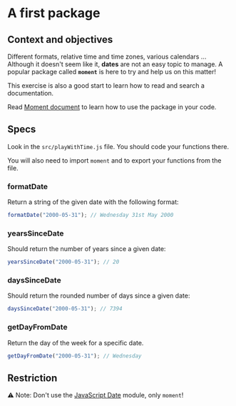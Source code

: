 # A first package

## Context and objectives

Different formats, relative time and time zones, various calendars ... Although it doesn't seem like it, **dates** are not an easy topic to manage.
A popular package called **`moment`** is here to try and help us on this matter!

This exercise is also a good start to learn how to read and search a documentation.

Read [Moment document](https://momentjs.com/) to learn how to use the package in your code.

## Specs

Look in the `src/playWithTime.js` file. You should code your functions there.

You will also need to import `moment` and to export your functions from the file.

### formatDate

Return a string of the given date with the following format:

```js
formatDate("2000-05-31"); // Wednesday 31st May 2000
```

### yearsSinceDate

Should return the number of years since a given date:

```js
yearsSinceDate("2000-05-31"); // 20
```

### daysSinceDate

Should return the rounded number of days since a given date:

```js
daysSinceDate("2000-05-31"); // 7394
```

### getDayFromDate

Return the day of the week for a specific date.

```js
getDayFromDate("2000-05-31"); // Wednesday
```

## Restriction

⚠️ Note: Don't use the [JavaScript Date](https://developer.mozilla.org/en-US/docs/Web/JavaScript/Reference/Global_Objects/Date) module, only `moment`!
